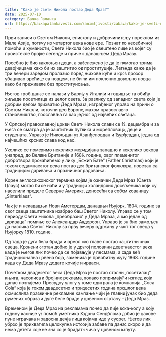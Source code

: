 ```yaml
---
title: "Како је Свети Никола постао Деда Мраз?"
date: 2025-07-10
category: Бачка Паланка
url: https://backapalankavesti.com/zanimljivosti/zabava/kako-je-sveti-nikola-postao-deda-mraz234/
---
```


Први записи о Светом Николи, епископу и доброчинитељу пореклом из Мале Азије, потичу из четвртог века нове ере. Познат по несебичној помоћи и хуманости, Свети Никола био је свештено лице из којег су проистекле бројне легенде и приче о данашњем Деда Мразу.

Посебно је био наклоњен деци, а забележено је да је помогао трима девојчицама како би их заштитио од проституције. Легенда каже да је три вечери заредом пролазио поред њихове куће и кроз прозор убацивао врећице са новцем, не би ли им поклонио довољно новца како би преживеле без проституисања.

Његов гроб данас се налази у Барију у Италији и годишње га обиђу хиљаде посетилаца из целог света. За разлику од западног света који је добрим делом прихватио Деда Мраза, изграђеног управо на причи о Светом Николи, источни део Европе, махом православно становништво, прославља га као једног од највећих светаца.

У Српској православној цркви Свети Никола слави се 19. децембра и за њега се сматра да је заштитник путника и морепловаца, деце и студената. Управо је Никољдан уз Аранђеловдан и Ђурђевдан, једна од најчешћих крсних слава код нас.

Уколико се померимо неколико меридијана западно и неколико векова унапред, до Велике Британије и 1686. године, овог племенитог добротвора пронаћићемо у лику „Божић Бате“ (Father Christmas) који је током седамнаестог века постао део британског фолклора, повезан са традицијом даривања и празничног радовања.

Корен англосаксонског термина којим је означен Деда Мраз (Санта Цлаус) могао би се наћи и у традицији холандских досељеника који су населили пределе Северне Америке, доносећи са собом кованицу „Sinterklass“.

Чак је и некадашњи Нови Амстердам, данашњи Њујорк, 1804. године за свог свеца заштитника изабрао баш Светог Николу. Управо се у том периоду Свети Никола „преобразио“ у Деда Мраза, а као један од „криваца“ помиње се Александар Андерсон. Управо је он био замољен да наслика Светог Николу за прву вечеру одржану у част тог свеца у Њујорку 1810. године.

Од тада је дуга бела брада и ореол око главе постао заштитни знак свеца. Крзнени огртач добио је у другој половини деветнаестог века када је његов лик почео да се појављује у песмама, а сада већ традиционална црвена боја, заменила је првобитну жуту 1868. године када су Деда Мразу додате кочије и ирваси.

Почетком двадесетог века Деда Мраз је постао стални „посетилац“ књига, часописа и бројних реклама, полако попримајући изглед који данас познајемо. Пресудну улогу у томе одиграла је компанија „Coca Cola“ која је током двадесетих и тридесетих година прошлог века осмислила празничне рекламне кампање чији је главни јунак био деда румених образа и дуге беле браде у црвеном огртачу – Деда Мраз.

Временом је Деда Мраз на рекламама почео да пије кока-колу а коју годину касније уз помоћ уметника Хадона Сендблома добио је џакове пуне играчака и радосна дечја лица којима иде у сусрет. Његов лик убрзо је прихватила целокупна историја забаве па данас скоро и да нема детета које не зна ко је брадати чича у црвеном капуту.
